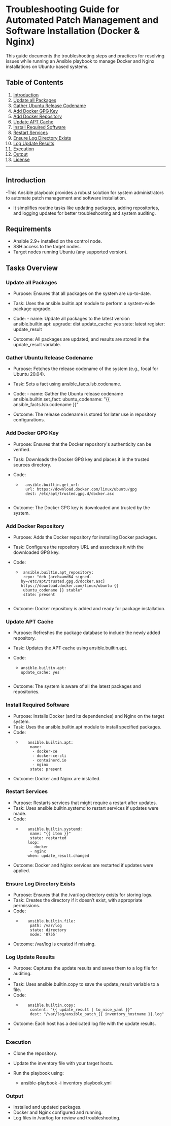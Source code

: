 # Troubleshooting Guide for Automated Patch Management and Software Installation (Docker & Nginx)

This guide documents the troubleshooting steps and practices for resolving issues while running an Ansible playbook to manage Docker and Nginx installations on Ubuntu-based systems.

## Table of Contents

1. [Introduction](#introduction)
2. [Update all Packages](#update-all-packages)
3. [Gather Ubuntu Release Codename](#gather-ubuntu-release-codename)
4. [Add Docker GPG Key](#add-docker-gpg-key-to-trusted-sources)
5. [Add Docker Repository](#add-docker-repository-on-ubuntu-based-systems)
6. [Update APT Cache](#update-apt-cache)
7. [Install Required Software](#install-required-software-docker-and-nginx)
8. [Restart Services](#restart-services-if-necessary)
9. [Ensure Log Directory Exists](#ensure-log-directory-exists)
10. [Log Update Results](#log-update-results)
11. [Execution](#execution)
12. [Output](#output)
13. [License](#license)

---

## Introduction
-This Ansible playbook provides a robust solution for system administrators to automate patch management and software installation. 
- It simplifies routine tasks like updating packages, adding repositories, and logging updates for better troubleshooting and system auditing.

## Requirements
- Ansible 2.9+ installed on the control node.
- SSH access to the target nodes.
- Target nodes running Ubuntu (any supported version).

## Tasks Overview

### Update all Packages
   - Purpose: Ensures that all packages on the system are up-to-date.
       
   - Task: Uses the ansible.builtin.apt module to perform a system-wide package upgrade.
   - Code:
          - name: Update all packages to the latest version
          ansible.builtin.apt:
          upgrade: dist
          update_cache: yes
          state: latest
          register: update_result
          
   - Outcome: All packages are updated, and results are stored in the update_result variable.

### Gather Ubuntu Release Codename
 - Purpose: Fetches the release codename of the system (e.g., focal for Ubuntu 20.04).
       
 - Task: Sets a fact using ansible_facts.lsb.codename.
 - Code:
         - name: Gather the Ubuntu release codename
           ansible.builtin.set_fact:
             ubuntu_codename: "{{ ansible_facts.lsb.codename }}"
                
 - Outcome: The release codename is stored for later use in repository configurations.
### Add Docker GPG Key
  - Purpose: Ensures that the Docker repository's authenticity can be verified.
       
  - Task: Downloads the Docker GPG key and places it in the trusted sources directory.
  - Code:
       - ```name: Add Docker GPG key to trusted sources
           ansible.builtin.get_url:
           url: https://download.docker.com/linux/ubuntu/gpg
           dest: /etc/apt/trusted.gpg.d/docker.asc
              
  - Outcome: The Docker GPG key is downloaded and trusted by the system.

### Add Docker Repository
   - Purpose: Adds the Docker repository for installing Docker packages.
     
   - Task: Configures the repository URL and associates it with the downloaded GPG key.
   - Code:
       - ```name: Add Docker repository on Ubuntu-based systems
          ansible.builtin.apt_repository:
          repo: "deb [arch=amd64 signed-by=/etc/apt/trusted.gpg.d/docker.asc] https://download.docker.com/linux/ubuntu {{ 
          ubuntu_codename }} stable"
          state: present
          
   - Outcome: Docker repository is added and ready for package installation.

### Update APT Cache
   - Purpose: Refreshes the package database to include the newly added repository.
     
   - Task: Updates the APT cache using ansible.builtin.apt.
   - Code:
       - ```name: Update apt cache
         ansible.builtin.apt:
         update_cache: yes
       
   -  Outcome: The system is aware of all the latest packages and repositories.
### Install Required Software

- Purpose: Installs Docker (and its dependencies) and Nginx on the target system.
- Task: Uses the ansible.builtin.apt module to install specified packages.
- Code:
  -  ```name: Install required software (docker and nginx)
        ansible.builtin.apt:
         name:
          - docker-ce
          - docker-ce-cli
          - containerd.io
          - nginx
         state: present
  
- Outcome: Docker and Nginx are installed.
### Restart Services

- Purpose: Restarts services that might require a restart after updates.
- Task: Uses ansible.builtin.systemd to restart services if updates were made.
- Code:
    - ```name: Restart services if necessary
         ansible.builtin.systemd:
          name: "{{ item }}"
          state: restarted
         loop:
          - docker
          - nginx
         when: update_result.changed

- Outcome: Docker and Nginx services are restarted if updates were applied.

### Ensure Log Directory Exists
- Purpose: Ensures that the /var/log directory exists for storing logs.
- Task: Creates the directory if it doesn’t exist, with appropriate permissions.
- Code:
  - ```name: Ensure /var/log exists
       ansible.builtin.file:
        path: /var/log
        state: directory
        mode: '0755'
    
 - Outcome: /var/log is created if missing.

### Log Update Results
- Purpose: Captures the update results and saves them to a log file for auditing.
- 
- Task: Uses ansible.builtin.copy to save the update_result variable to a file.
- Code:
   - ```name: Log the updates results
        ansible.builtin.copy:
         content: "{{ update_result | to_nice_yaml }}"
         dest: "/var/log/ansible_patch_{{ inventory_hostname }}.log"
     
- Outcome: Each host has a dedicated log file with the update results.
- 
### Execution
- Clone the repository.
- Update the inventory file with your target hosts.
  
- Run the playbook using:
   - ansible-playbook -i inventory playbook.yml
     
### Output
- Installed and updated packages.
- Docker and Nginx configured and running.
- Log files in /var/log for review and troubleshooting.
